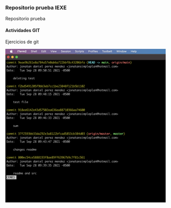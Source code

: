 ### Repositorio prueba IEXE 

Repositorio prueba 

#### Actividades GIT 

Ejercicios de git

![Screenshot](log.png)

